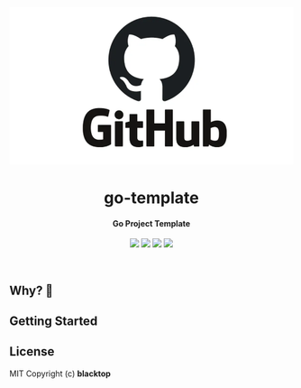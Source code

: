 <p align="center">
  <a href="https://github.com/blacktop/TEMPLATE"><img alt="TEMPLATE Logo" src="https://raw.githubusercontent.com/blacktop/go-template/main/docs/logo.webp" /></a>
  <h1 align="center">go-template</h1>
  <h4><p align="center">Go Project Template</p></h4>
  <p align="center">
    <a href="https://github.com/blacktop/TEMPLATE/actions" alt="Actions">
          <img src="https://github.com/blacktop/TEMPLATE/actions/workflows/go.yml/badge.svg" /></a>
    <a href="https://github.com/blacktop/TEMPLATE/releases/latest" alt="Downloads">
          <img src="https://img.shields.io/github/downloads/blacktop/TEMPLATE/total.svg" /></a>
    <a href="https://github.com/blacktop/TEMPLATE/releases" alt="GitHub Release">
          <img src="https://img.shields.io/github/release/blacktop/TEMPLATE.svg" /></a>
    <a href="http://doge.mit-license.org" alt="LICENSE">
          <img src="https://img.shields.io/:license-mit-blue.svg" /></a>
</p>
<br>

## Why? 🤔

<!-- Fill this out -->

## Getting Started

<!-- Fill this out -->

## License

MIT Copyright (c) <YEAR> **blacktop**